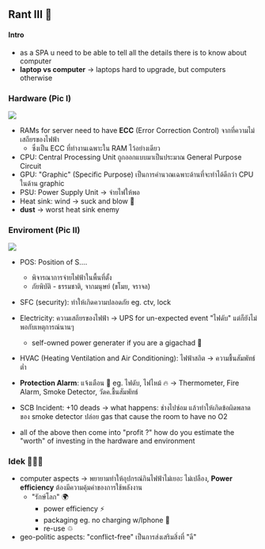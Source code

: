 ## Rant III 🥱


#### Intro
- as a SPA u need to be able to tell all the details there is to know about computer
- **laptop vs computer** -> laptops hard to upgrade, but computers otherwise

### Hardware (Pic I)
![](https://media.discordapp.net/attachments/1014398974649708624/1067996241260204082/image.png?width=1389&height=685)
- RAMs for server need to have **ECC** (Error Correction Control) จากที่ความไม่เสถียรของไฟฟ้า
	- ซึ่งเป็น ECC ที่ทำงานเฉพาะใน RAM ไว้อย่างเดียว
- CPU: Central Processing Unit ถูกออกแบบมาเป็นประมาณ General Purpose Circuit
- GPU: "Graphic" (Specific Purpose) เป็นการคำนวณเฉพาะด้านที่จะทำได้ดีกว่า CPU ในด้าน graphic
- PSU: Power Supply Unit -> จ่ายไฟให้พอ
- Heat sink: wind -> suck and blow 🤨
- **dust** -> worst heat sink enemy

### Enviroment (Pic II)
![](https://media.discordapp.net/attachments/1014398974649708624/1067996287577882744/image.png?width=833&height=685)
- POS: Position of S....
	- พิจารณาการจ่ายไฟฟ้าในพื้นที่ตั้ง
	- ภัยพิบัติ - ธรรมชาติ, จากมนุษย์ (ขโมย, จราจล)
- SFC (security): ทำให้เกิดความปลอดภัย eg. ctv, lock
- Electricity: ความเสถียรของไฟฟ้า -> UPS for un-expected event "ไฟดับ" แต่ก็ยังไม่พอกับเหตุการณ์นานๆ
	- self-owned power generater if you are a gigachad 💪
- HVAC (Heating Ventilation and Air Conditioning): ไฟฟ้าสถิต -> ความชื้นสัมพัทธ์ต่ำ
- **Protection Alarm**: แจ้งเตือน 🚒 eg. ไฟดับ, ไฟไหม้ 🔥 -> Thermometer, Fire Alarm, Smoke Detector, วัดค.ชื้นสัมพัทธ์
- SCB Incident: +10 deads -> what happens: ช่างไปซ่อม แล้วทำให้เกิดข้อผิดพลาดของ smoke detector ปล่อย gas that cause the room to have no O2 

- all of the above then come into "profit ?" how do you estimate the "worth" of investing in the hardware and environment 

### Idek 🤷🏻‍♂️
- computer aspects -> พยายามทำให้อุปกรณ์กินไฟฟ้าไม่เยอะ ไม่เปลือง, **Power efficiency** ต้องมีความคุ้มค่าของการใช้พลังงาน
	- "รักษ์โลก" 🌍
		- power efficiency ⚡
		- packaging eg. no charging w/Iphone 📱
		- re-use ♲
- geo-politic aspects: "conflict-free" เป็นการส่งเสริมสิ่งที่ "ดี"

